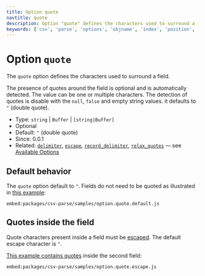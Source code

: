 ```yaml
---
title: Option quote
navtitle: quote
description: Option "quote" defines the characters used to surround a field.
keywords: ['csv', 'parse', 'options', 'objname', 'index', 'position', 'name', 'field']
---
```


# Option `quote`

The `quote` option defines the characters used to surround a field.

The presence of quotes around the field is optional and is automatically detected. The value can be one or multiple characters. The detection of quotes is disable with the `null`, `false` and empty string values. it defaults to `"` (double quote).

* Type: `string` | `Buffer` | `[string|Buffer]`
* Optional
* Default: `"` (double quote)
* Since: 0.0.1
* Related: [`delimiter`](/parse/options/delimiter/), [`escape`](/parse/options/escape/), [`record_delimiter`](/parse/options/record_delimiter/), [`relax_quotes`](/parse/options/relax_quotes/) &mdash; see [Available Options](/parse/options/#available-options)

## Default behavior

The `quote` option default to `"`. Fields do not need to be quoted as illustrated in [this example](https://github.com/adaltas/node-csv/blob/master/packages/csv-parse/samples/option.quote.default.js):

`embed:packages/csv-parse/samples/option.quote.default.js`

## Quotes inside the field

Quote characters present inside a field must be [escaped](/parse/options/escape/). The default escape character is `"`.

[This example contains quotes](https://github.com/adaltas/node-csv/blob/master/packages/csv-parse/samples/option.quote.escape.js) inside the second field:

`embed:packages/csv-parse/samples/option.quote.escape.js`
